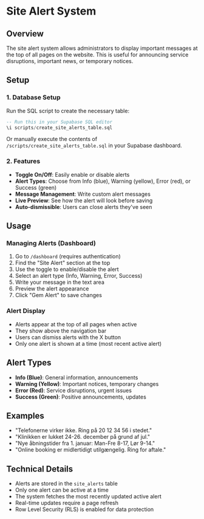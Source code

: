 # Site Alert System

## Overview
The site alert system allows administrators to display important messages at the top of all pages on the website. This is useful for announcing service disruptions, important news, or temporary notices.

## Setup

### 1. Database Setup
Run the SQL script to create the necessary table:
```sql
-- Run this in your Supabase SQL editor
\i scripts/create_site_alerts_table.sql
```

Or manually execute the contents of `/scripts/create_site_alerts_table.sql` in your Supabase dashboard.

### 2. Features
- **Toggle On/Off**: Easily enable or disable alerts
- **Alert Types**: Choose from Info (blue), Warning (yellow), Error (red), or Success (green)
- **Message Management**: Write custom alert messages
- **Live Preview**: See how the alert will look before saving
- **Auto-dismissible**: Users can close alerts they've seen

## Usage

### Managing Alerts (Dashboard)
1. Go to `/dashboard` (requires authentication)
2. Find the "Site Alert" section at the top
3. Use the toggle to enable/disable the alert
4. Select an alert type (Info, Warning, Error, Success)
5. Write your message in the text area
6. Preview the alert appearance
7. Click "Gem Alert" to save changes

### Alert Display
- Alerts appear at the top of all pages when active
- They show above the navigation bar
- Users can dismiss alerts with the X button
- Only one alert is shown at a time (most recent active alert)

## Alert Types
- **Info (Blue)**: General information, announcements
- **Warning (Yellow)**: Important notices, temporary changes
- **Error (Red)**: Service disruptions, urgent issues
- **Success (Green)**: Positive announcements, updates

## Examples
- "Telefonerne virker ikke. Ring på 20 12 34 56 i stedet."
- "Klinikken er lukket 24-26. december på grund af jul."
- "Nye åbningstider fra 1. januar: Man-Fre 8-17, Lør 9-14."
- "Online booking er midlertidigt utilgængelig. Ring for aftale."

## Technical Details
- Alerts are stored in the `site_alerts` table
- Only one alert can be active at a time
- The system fetches the most recently updated active alert
- Real-time updates require a page refresh
- Row Level Security (RLS) is enabled for data protection
